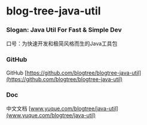 # blog-tree-java-util

### Slogan: Java Util For Fast & Simple Dev  
口号：为快速开发和极简风格而生的Java工具包

### GitHub
GitHub [https://github.com/blogtree/blogtree-java-util](https://github.com/blogtree/blogtree-java-util)

### Doc
中文文档 [www.yuque.com/blogtree/java-util](www.yuque.com/blogtree/java-util)
